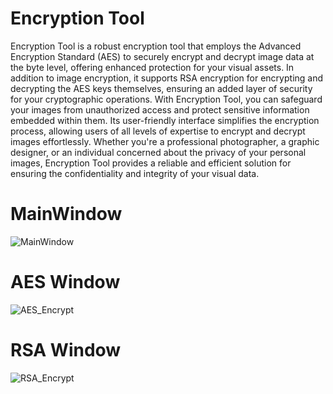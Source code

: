 # Encryption Tool
Encryption Tool is a robust encryption tool that employs the Advanced Encryption Standard (AES) to securely encrypt and decrypt image data at the byte level, offering enhanced protection for your visual assets. In addition to image encryption, it supports RSA encryption for encrypting and decrypting the AES keys themselves, ensuring an added layer of security for your cryptographic operations. With Encryption Tool, you can safeguard your images from unauthorized access and protect sensitive information embedded within them. Its user-friendly interface simplifies the encryption process, allowing users of all levels of expertise to encrypt and decrypt images effortlessly. Whether you're a professional photographer, a graphic designer, or an individual concerned about the privacy of your personal images, Encryption Tool provides a reliable and efficient solution for ensuring the confidentiality and integrity of your visual data.

# MainWindow
![MainWindow](https://github.com/yusuftuncay/EncryptionTool/assets/70652416/1bbba1d4-bce0-45fd-bf34-3a4e7dc82f38)

# AES Window
![AES_Encrypt](https://github.com/yusuftuncay/EncryptionTool/assets/70652416/37122525-996a-4b72-9060-4d6ed0f49b98)

# RSA Window
![RSA_Encrypt](https://github.com/yusuftuncay/EncryptionTool/assets/70652416/d813abaa-7973-4862-98b8-6fe16db01304)
